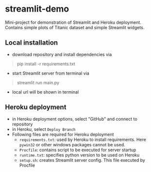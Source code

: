 # streamlit-demo

Mini-project for demonstration of Streamlit and Heroku deployment. Contains simple plots
of Titanic dataset and simple Streamlit widgets.

## Local installation

- download repository and install dependencies via
> pip install -r requirements.txt
- start Streamlit server from terminal via
> streamlit run main.py
- local url will be shown in terminal

## Heroku deployment

- in Heroku deployment options, select "GitHub" and connect to repository
- in Heroku, select ``Deploy Branch``
- Following files are required for Heroku deployment
    - ``requirements.txt``: used by Heroku to install requirements. 
      Here ``pywin32`` or other windows packages cannot be used.
    -  ``Procfile``: contains script to be executed for server startup
    - ``runtime.txt``: specifies python version to be used on Heroku
    - ``setup.sh``: creates Streamlit server config. This file executed by Procfile
